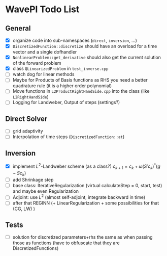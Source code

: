 # WavePI Todo List

## General 

- [x] organize code into sub-namespaces (`direct`, `inversion`, ...)
- [x] `DiscretizedFunction::discretize` should have an overload for a time vector and a single dofhandler
- [x] `NonlinearProblem::get_derivative` should also get the current solution of the forward problem
- [x] class `QLinearizedProblem` in `test_inverse.cpp`
- [ ] watch dog for linear methods
- [ ] Maybe for Products of Basis functions as RHS you need a better quadrature rule (it is a higher order polynomial)
- [ ] Move functions in `L2ProductRightHandSide.cpp` into the class (like `L2RightHandSide`) 
- [ ] Logging for Landweber, Output of steps (settings?)

## Direct Solver

- [ ] grid adaptivity
- [ ] Interpolation of time steps (`DiscretizedFunction::at`)

## Inversion

- [x] implement $`L^2`$-Landweber scheme (as  a class?) $`c_{k+1} = c_k + \omega (S' c_k)^* (g - S c_k)`$
- [ ] add Shrinkage step
- [ ] base class: IterativeRegularization (virtual calculateStep = 0, start, test) and maybe even Regularization
- [ ] Adjoint: use $`L^2`$ (almost self-adjoint, integrate backward in time) 
- [ ] after that REGINN (+ LinearRegularization + some possibilities for that (CG, LW) ) 

## Tests

- [ ] solution for discretized parameters+rhs the same as when passing those as functions (have to obfuscate that they are DiscretizedFunctions)  